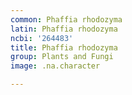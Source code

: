 ```yaml
---
common: Phaffia rhodozyma
latin: Phaffia rhodozyma
ncbi: '264483'
title: Phaffia rhodozyma
group: Plants and Fungi
image: .na.character

---
```

